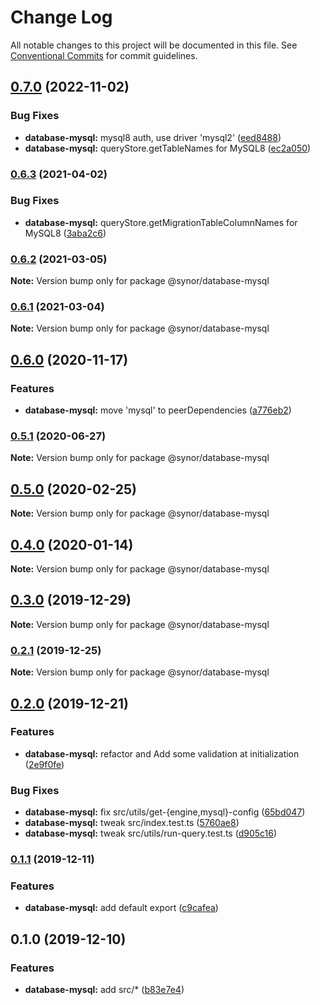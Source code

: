 # Change Log

All notable changes to this project will be documented in this file.
See [Conventional Commits](https://conventionalcommits.org) for commit guidelines.

## [0.7.0](https://github.com/Synor/synor/compare/@synor/database-mysql@0.6.3...@synor/database-mysql@0.7.0) (2022-11-02)


### Bug Fixes

* **database-mysql:** mysql8 auth, use driver 'mysql2' ([eed8488](https://github.com/Synor/synor/commit/eed8488c41e604e4ebe5add3b9836886e8b10c86))
* **database-mysql:** queryStore.getTableNames for MySQL8 ([ec2a050](https://github.com/Synor/synor/commit/ec2a050cdf6d2ff1b8f7bc595606f46887660504))



### [0.6.3](https://github.com/Synor/synor/compare/@synor/database-mysql@0.6.2...@synor/database-mysql@0.6.3) (2021-04-02)


### Bug Fixes

* **database-mysql:** queryStore.getMigrationTableColumnNames for MySQL8 ([3aba2c6](https://github.com/Synor/synor/commit/3aba2c604d1eca184aa678467a2c8ec1ea98e737))



### [0.6.2](https://github.com/Synor/synor/compare/@synor/database-mysql@0.6.1...@synor/database-mysql@0.6.2) (2021-03-05)

**Note:** Version bump only for package @synor/database-mysql





### [0.6.1](https://github.com/Synor/synor/compare/@synor/database-mysql@0.6.0...@synor/database-mysql@0.6.1) (2021-03-04)

**Note:** Version bump only for package @synor/database-mysql





## [0.6.0](https://github.com/Synor/synor/compare/@synor/database-mysql@0.5.1...@synor/database-mysql@0.6.0) (2020-11-17)


### Features

* **database-mysql:** move 'mysql' to peerDependencies ([a776eb2](https://github.com/Synor/synor/commit/a776eb227ab1a7e9fbdc1e1576a7ad344e0303c8))



### [0.5.1](https://github.com/Synor/synor/compare/@synor/database-mysql@0.5.0...@synor/database-mysql@0.5.1) (2020-06-27)

**Note:** Version bump only for package @synor/database-mysql





## [0.5.0](https://github.com/Synor/synor/compare/@synor/database-mysql@0.4.0...@synor/database-mysql@0.5.0) (2020-02-25)

**Note:** Version bump only for package @synor/database-mysql





## [0.4.0](https://github.com/Synor/synor/compare/@synor/database-mysql@0.3.0...@synor/database-mysql@0.4.0) (2020-01-14)

**Note:** Version bump only for package @synor/database-mysql





## [0.3.0](https://github.com/Synor/synor/compare/@synor/database-mysql@0.2.1...@synor/database-mysql@0.3.0) (2019-12-29)

**Note:** Version bump only for package @synor/database-mysql





### [0.2.1](https://github.com/Synor/synor/compare/@synor/database-mysql@0.2.0...@synor/database-mysql@0.2.1) (2019-12-25)

**Note:** Version bump only for package @synor/database-mysql





## [0.2.0](https://github.com/Synor/synor/compare/@synor/database-mysql@0.1.0...@synor/database-mysql@0.2.0) (2019-12-21)


### Features

* **database-mysql:** refactor and Add some validation at initialization ([2e9f0fe](https://github.com/Synor/synor/commit/2e9f0fe8c8bdc24dcbaacc8fdf37634762903221))

### Bug Fixes

* **database-mysql:** fix src/utils/get-{engine,mysql}-config ([65bd047](https://github.com/Synor/synor/commit/65bd0477bed9e9efb5e29513d13c414fbae7075a))
* **database-mysql:** tweak src/index.test.ts ([5760ae8](https://github.com/Synor/synor/commit/5760ae832f7b7f78080a9ffe0d566a624eed72b3))
* **database-mysql:** tweak src/utils/run-query.test.ts ([d905c16](https://github.com/Synor/synor/commit/d905c1664875d626eb0c53d00ccb22c49923ebed))



### [0.1.1](https://github.com/Synor/synor/compare/@synor/database-mysql@0.1.0...@synor/database-mysql@0.1.1) (2019-12-11)


### Features

* **database-mysql:** add default export ([c9cafea](https://github.com/Synor/synor/commit/c9cafea4db60eaffa738c098b3ad4b9d08485050))



## 0.1.0 (2019-12-10)


### Features

* **database-mysql:** add src/* ([b83e7e4](https://github.com/Synor/synor/commit/b83e7e48a8cf0220ed0b477c71c98e077e60f266))

